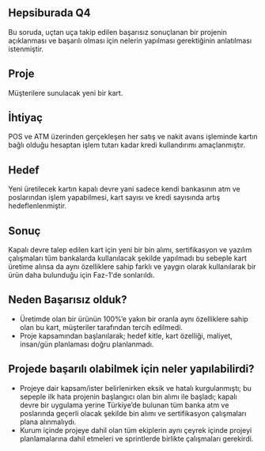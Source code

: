 ## Hepsiburada Q4
Bu soruda, uçtan uça takip edilen başarısız sonuçlanan bir projenin açıklanması ve başarılı olması için nelerin yapılması gerektiğinin anlatılması istenmiştir.

## Proje

Müşterilere sunulacak yeni bir kart.

## İhtiyaç 
POS ve ATM üzerinden gerçekleşen her satış ve nakit avans işleminde kartın bağlı olduğu hesaptan işlem tutarı kadar kredi kullandırımı amaçlanmıştır. 

## Hedef 
Yeni üretilecek kartın kapalı devre yani sadece kendi bankasının atm ve poslarından işlem yapabilmesi, kart sayısı ve kredi sayısında artış hedeflenlenmiştir.  

## Sonuç 
Kapalı devre talep edilen kart için yeni bir bin alımı, sertifikasyon ve yazılım çalışmaları  tüm bankalarda kullanılacak şekilde yapılmadı bu sebeple kart üretime alınsa da aynı özelliklere sahip  farklı ve yaygın olarak kullanılarak bir ürün daha bulunduğu için Faz-1'de sonlarıldı.

## Neden Başarısız olduk?

  - Üretimde olan bir ürünün 100%’e yakın bir oranla aynı özelliklere sahip olan bu kart, müşteriler tarafından tercih edilmedi.
  - Proje kapsamından başlanılarak; hedef kitle, kart özelliği, maliyet, insan/gün planlaması doğru planlanmadı. 
  
## Projede başarılı olabilmek için neler yapılabilirdi?  

  - Projeye dair kapsam/ister belirlenirken eksik ve hatalı kurgulanmıştı; bu sepeple ilk hata projenin başlangıcı olan bin alımı ile başladı; kapalı devre bir uygulama yerine Türkiye’de bulunan tüm banka atm ve poslarında geçerli olacak şekilde bin alımı ve sertifikasyon çalışmaları plana alınmalıydı.   
  - Kurum içinde projeye dahil olan tüm ekiplerin aynı çeyrek içinde projeyi planlamalarına dahil etmeleri ve sprintlerde birlikte çalışmaları gerekirdi. 
  
